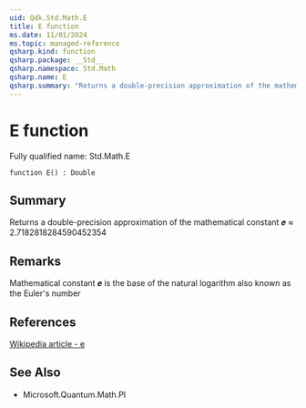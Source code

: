 ```yaml
---
uid: Qdk.Std.Math.E
title: E function
ms.date: 11/01/2024
ms.topic: managed-reference
qsharp.kind: function
qsharp.package: __Std__
qsharp.namespace: Std.Math
qsharp.name: E
qsharp.summary: "Returns a double-precision approximation of the mathematical constant 𝒆 ≈ 2.7182818284590452354"
---
```


# E function

Fully qualified name: Std.Math.E

```qsharp
function E() : Double
```

## Summary
Returns a double-precision approximation of the
mathematical constant 𝒆 ≈ 2.7182818284590452354

## Remarks
Mathematical constant 𝒆 is the base of the natural logarithm
also known as the Euler's number

## References
[Wikipedia article - e](https://en.wikipedia.org/wiki/E_(mathematical_constant))

## See Also
- Microsoft.Quantum.Math.PI

